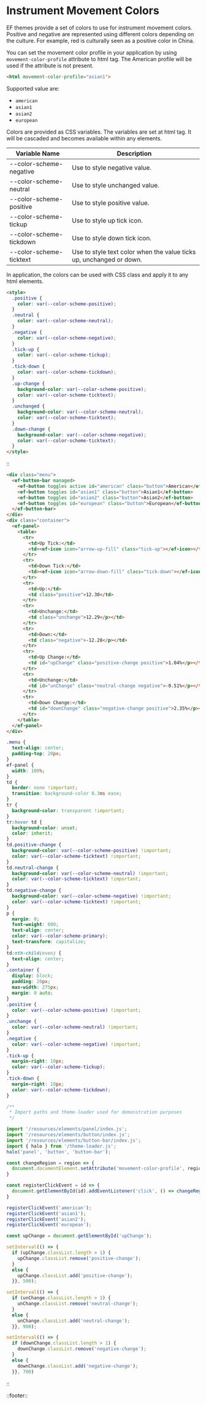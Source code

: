 <!--
type: page
title: Instrument Movement Colors
location: ./styles/movement-colors
layout: default
-->

# Instrument Movement Colors

EF themes provide a set of colors to use for instrument movement colors. Positive and negative are represented using different colors depending on the culture. For example, red is culturally seen as a positive color in China.

You can set the movement color profile in your application by using `movement-color-profile` attribute to html tag. The American profile will be used if the attribute is not present.

```html
<html movement-color-profile="asian1">
```

Supported value are:

* `american`
* `asian1`
* `asian2`
* `european`

Colors are provided as CSS variables. The variables are set at html tag. It will be cascaded and becomes available within any elements.

| Variable Name           | Description                                                         |
| ----------------------- | ------------------------------------------------------------------- |
| --color-scheme-negative | Use to style negative value.                                        |
| --color-scheme-neutral  | Use to style unchanged value.                                       |
| --color-scheme-positive | Use to style positive value.                                        |
| --color-scheme-tickup   | Use to style up tick icon.                                          |
| --color-scheme-tickdown | Use to style down tick icon.                                        |
| --color-scheme-ticktext | Use to style text color when the value ticks up, unchanged or down. |


In application, the colors can be used with CSS class and apply it to any html elements.

```html
<style>
  .positive {
    color: var(--color-scheme-positive);
  }
  .neutral {
    color: var(--color-scheme-neutral);
  }
  .negative {
    color: var(--color-scheme-negative);
  }
  .tick-up {
    color: var(--color-scheme-tickup);
  }
  .tick-down {
    color: var(--color-scheme-tickdown);
  }
  .up-change {
    background-color: var(--color-scheme-positive);
    color: var(--color-scheme-ticktext);
  }
  .unchanged {
    background-color: var(--color-scheme-neutral);
    color: var(--color-scheme-ticktext);
  }
  .down-change {
    background-color: var(--color-scheme-negative);
    color: var(--color-scheme-ticktext);
  }
</style>
```

::
```html
<div class="menu">
  <ef-button-bar managed>
    <ef-button toggles active id="american" class="button">American</ef-button>
    <ef-button toggles id="asian1" class="button">Asian1</ef-button>
    <ef-button toggles id="asian2" class="button">Asian2</ef-button>
    <ef-button toggles id="european" class="button">European</ef-button>
  </ef-button-bar>
</div>
<div class="container">
  <ef-panel>
    <table>
      <tr>
        <td>Up Tick:</td>
        <td><ef-icon icon="arrow-up-fill" class="tick-up"></ef-icon></td>
      </tr>
      <tr>
        <td>Down Tick:</td>
        <td><ef-icon icon="arrow-down-fill" class="tick-down"></ef-icon></td>
      </tr>
      <tr>
        <td>Up:</td>
        <td class="positive">12.30</td>
      </tr>
      <tr>
        <td>Unchange:</td>
        <td class="unchange">12.29</p></td>
      </tr>
      <tr>
        <td>Down:</td>
        <td class="negative">-12.28</p></td>
      </tr>
      <tr>
        <td>Up Change:</td>
        <td id="upChange" class="positive-change positive">1.04%</p></td>
      </tr>
      <tr>
        <td>Unchange:</td>
        <td id="unChange" class="neutral-change negative">-0.51%</p></td>
      </tr>
      <tr>
        <td>Down Change:</td>
        <td id="downChange" class="negative-change positive">2.35%</p></td>
      </tr>
    </table>
  </ef-panel>
</div>
```
```css
.menu {
  text-align: center;
  padding-top: 20px;
}
ef-panel {
  width: 100%;
}
td {
  border: none !important;
  transition: background-color 0.3ms ease;
}
tr {
  background-color: transparent !important;
}
tr:hover td {
  background-color: unset;
  color: inherit;
}
td.positive-change {
  background-color: var(--color-scheme-positive) !important;
  color: var(--color-scheme-ticktext) !important;
}
td.neutral-change {
  background-color: var(--color-scheme-neutral) !important;
  color: var(--color-scheme-ticktext) !important;
}
td.negative-change {
  background-color: var(--color-scheme-negative) !important;
  color: var(--color-scheme-ticktext) !important;
}
p {
  margin: 0;
  font-weight: 600;
  text-align: center;
  color: var(--color-scheme-primary);
  text-transform: capitalize;
}
td:nth-child(even) {
  text-align: center;
}
.container {
  display: block;
  padding: 20px;
  max-width: 275px;
  margin: 0 auto;
}
.positive {
  color: var(--color-scheme-positive) !important;
}
.unchange {
  color: var(--color-scheme-neutral) !important;
}
.negative {
  color: var(--color-scheme-negative) !important;
}
.tick-up {
  margin-right: 10px;
  color: var(--color-scheme-tickup);
}
.tick-down {
  margin-right: 10px;
  color: var(--color-scheme-tickdown);
}
```
```javascript
/**
 * Import paths and theme-loader used for demonstration purposes
 */

import '/resources/elements/panel/index.js';
import '/resources/elements/button/index.js';
import '/resources/elements/button-bar/index.js';
import { halo } from '/theme-loader.js';
halo('panel', 'button', 'button-bar');

const changeRegion = region => {
  document.documentElement.setAttribute('movement-color-profile', region);
}

const registerClickEvent = id => {
  document.getElementById(id).addEventListener('click', () => changeRegion(id));
}

registerClickEvent('american');
registerClickEvent('asian1');
registerClickEvent('asian2');
registerClickEvent('european');

const upChange = document.getElementById('upChange');

setInterval(() => {
  if (upChange.classList.length > 1) {
    upChange.classList.remove('positive-change');
  }
  else {
    upChange.classList.add('positive-change');
  }}, 500);

setInterval(() => {
  if (unChange.classList.length > 1) {
    unChange.classList.remove('neutral-change');
  }
  else {
    unChange.classList.add('neutral-change');
  }}, 900);

setInterval(() => {
  if (downChange.classList.length > 1) {
    downChange.classList.remove('negative-change');
  }
  else {
    downChange.classList.add('negative-change');
  }}, 700)
```
::

::footer::
